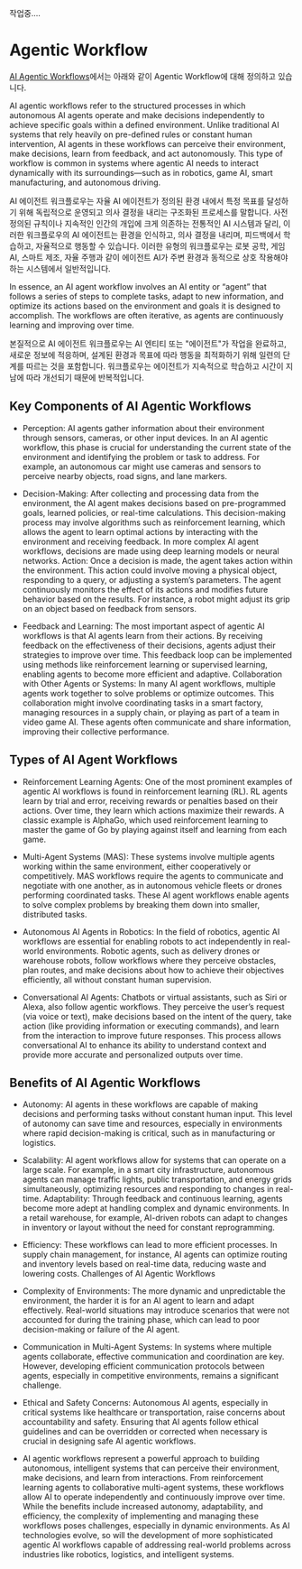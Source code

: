 작업중....

# Agentic Workflow

[AI Agentic Workflows](https://www.miquido.com/ai-glossary/ai-agentic-workflows/)에서는 아래와 같이 Agentic Workflow에 대해 정의하고 있습니다.

AI agentic workflows refer to the structured processes in which autonomous AI agents operate and make decisions independently to achieve specific goals within a defined environment. Unlike traditional AI systems that rely heavily on pre-defined rules or constant human intervention, AI agents in these workflows can perceive their environment, make decisions, learn from feedback, and act autonomously. This type of workflow is common in systems where agentic AI needs to interact dynamically with its surroundings—such as in robotics, game AI, smart manufacturing, and autonomous driving.

AI 에이전트 워크플로우는 자율 AI 에이전트가 정의된 환경 내에서 특정 목표를 달성하기 위해 독립적으로 운영되고 의사 결정을 내리는 구조화된 프로세스를 말합니다. 사전 정의된 규칙이나 지속적인 인간의 개입에 크게 의존하는 전통적인 AI 시스템과 달리, 이러한 워크플로우의 AI 에이전트는 환경을 인식하고, 의사 결정을 내리며, 피드백에서 학습하고, 자율적으로 행동할 수 있습니다. 이러한 유형의 워크플로우는 로봇 공학, 게임 AI, 스마트 제조, 자율 주행과 같이 에이전트 AI가 주변 환경과 동적으로 상호 작용해야 하는 시스템에서 일반적입니다. 


In essence, an AI agent workflow involves an AI entity or “agent” that follows a series of steps to complete tasks, adapt to new information, and optimize its actions based on the environment and goals it is designed to accomplish. The workflows are often iterative, as agents are continuously learning and improving over time.

본질적으로 AI 에이전트 워크플로우는 AI 엔티티 또는 "에이전트"가 작업을 완료하고, 새로운 정보에 적응하며, 설계된 환경과 목표에 따라 행동을 최적화하기 위해 일련의 단계를 따르는 것을 포함합니다. 워크플로우는 에이전트가 지속적으로 학습하고 시간이 지남에 따라 개선되기 때문에 반복적입니다. 

## Key Components of AI Agentic Workflows

- Perception: AI agents gather information about their environment through sensors, cameras, or other input devices. In an AI agentic workflow, this phase is crucial for understanding the current state of the environment and identifying the problem or task to address. For example, an autonomous car might use cameras and sensors to perceive nearby objects, road signs, and lane markers.

- Decision-Making: After collecting and processing data from the environment, the AI agent makes decisions based on pre-programmed goals, learned policies, or real-time calculations. This decision-making process may involve algorithms such as reinforcement learning, which allows the agent to learn optimal actions by interacting with the environment and receiving feedback. In more complex AI agent workflows, decisions are made using deep learning models or neural networks.
Action: Once a decision is made, the agent takes action within the environment. This action could involve moving a physical object, responding to a query, or adjusting a system’s parameters. The agent continuously monitors the effect of its actions and modifies future behavior based on the results. For instance, a robot might adjust its grip on an object based on feedback from sensors.

- Feedback and Learning: The most important aspect of agentic AI workflows is that AI agents learn from their actions. By receiving feedback on the effectiveness of their decisions, agents adjust their strategies to improve over time. This feedback loop can be implemented using methods like reinforcement learning or supervised learning, enabling agents to become more efficient and adaptive.
Collaboration with Other Agents or Systems: In many AI agent workflows, multiple agents work together to solve problems or optimize outcomes. This collaboration might involve coordinating tasks in a smart factory, managing resources in a supply chain, or playing as part of a team in video game AI. These agents often communicate and share information, improving their collective performance.

## Types of AI Agent Workflows

- Reinforcement Learning Agents: One of the most prominent examples of agentic AI workflows is found in reinforcement learning (RL). RL agents learn by trial and error, receiving rewards or penalties based on their actions. Over time, they learn which actions maximize their rewards. A classic example is AlphaGo, which used reinforcement learning to master the game of Go by playing against itself and learning from each game.

- Multi-Agent Systems (MAS): These systems involve multiple agents working within the same environment, either cooperatively or competitively. MAS workflows require the agents to communicate and negotiate with one another, as in autonomous vehicle fleets or drones performing coordinated tasks. These AI agent workflows enable agents to solve complex problems by breaking them down into smaller, distributed tasks.

- Autonomous AI Agents in Robotics: In the field of robotics, agentic AI workflows are essential for enabling robots to act independently in real-world environments. Robotic agents, such as delivery drones or warehouse robots, follow workflows where they perceive obstacles, plan routes, and make decisions about how to achieve their objectives efficiently, all without constant human supervision.

- Conversational AI Agents: Chatbots or virtual assistants, such as Siri or Alexa, also follow agentic workflows. They perceive the user’s request (via voice or text), make decisions based on the intent of the query, take action (like providing information or executing commands), and learn from the interaction to improve future responses. This process allows conversational AI to enhance its ability to understand context and provide more accurate and personalized outputs over time.


## Benefits of AI Agentic Workflows

- Autonomy: AI agents in these workflows are capable of making decisions and performing tasks without constant human input. This level of autonomy can save time and resources, especially in environments where rapid decision-making is critical, such as in manufacturing or logistics.

- Scalability: AI agent workflows allow for systems that can operate on a large scale. For example, in a smart city infrastructure, autonomous agents can manage traffic lights, public transportation, and energy grids simultaneously, optimizing resources and responding to changes in real-time.
Adaptability: Through feedback and continuous learning, agents become more adept at handling complex and dynamic environments. In a retail warehouse, for example, AI-driven robots can adapt to changes in inventory or layout without the need for constant reprogramming.

- Efficiency: These workflows can lead to more efficient processes. In supply chain management, for instance, AI agents can optimize routing and inventory levels based on real-time data, reducing waste and lowering costs.
Challenges of AI Agentic Workflows

- Complexity of Environments: The more dynamic and unpredictable the environment, the harder it is for an AI agent to learn and adapt effectively. Real-world situations may introduce scenarios that were not accounted for during the training phase, which can lead to poor decision-making or failure of the AI agent.

- Communication in Multi-Agent Systems: In systems where multiple agents collaborate, effective communication and coordination are key. However, developing efficient communication protocols between agents, especially in competitive environments, remains a significant challenge.

- Ethical and Safety Concerns: Autonomous AI agents, especially in critical systems like healthcare or transportation, raise concerns about accountability and safety. Ensuring that AI agents follow ethical guidelines and can be overridden or corrected when necessary is crucial in designing safe AI agentic workflows.

- AI agentic workflows represent a powerful approach to building autonomous, intelligent systems that can perceive their environment, make decisions, and learn from interactions. From reinforcement learning agents to collaborative multi-agent systems, these workflows allow AI to operate independently and continuously improve over time. While the benefits include increased autonomy, adaptability, and efficiency, the complexity of implementing and managing these workflows poses challenges, especially in dynamic environments. As AI technologies evolve, so will the development of more sophisticated agentic AI workflows capable of addressing real-world problems across industries like robotics, logistics, and intelligent systems.



